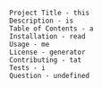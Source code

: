 
      Project Title - this
      Description - is
      Table of Contents - a 
      Installation - read
      Usage - me
      License - generator
      Contributing - tat
      Tests - i
      Question - undefined
    